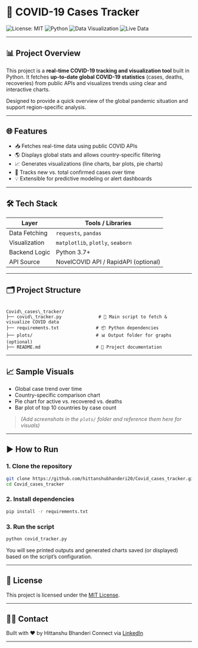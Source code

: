 # 🦠 COVID-19 Cases Tracker

![License: MIT](https://img.shields.io/badge/License-MIT-yellow.svg)
![Python](https://img.shields.io/badge/Python-3.7%2B-blue.svg)
![Data Visualization](https://img.shields.io/badge/Visualized%20With-Matplotlib%20%7C%20Plotly-orange.svg)
![Live Data](https://img.shields.io/badge/Data-Live%20from%20API-green.svg)

---

## 📊 Project Overview

This project is a **real-time COVID-19 tracking and visualization tool** built in Python. It fetches **up-to-date global COVID-19 statistics** (cases, deaths, recoveries) from public APIs and visualizes trends using clear and interactive charts.

Designed to provide a quick overview of the global pandemic situation and support region-specific analysis.

---

## 🌐 Features

- 📥 Fetches real-time data using public COVID APIs
- 🌎 Displays global stats and allows country-specific filtering
- 📈 Generates visualizations (line charts, bar plots, pie charts)
- 📅 Tracks new vs. total confirmed cases over time
- 💡 Extensible for predictive modeling or alert dashboards

---

## 🛠️ Tech Stack

| Layer         | Tools / Libraries                  |
|---------------|-------------------------------------|
| Data Fetching | `requests`, `pandas`                |
| Visualization | `matplotlib`, `plotly`, `seaborn`   |
| Backend Logic | Python 3.7+                         |
| API Source    | NovelCOVID API / RapidAPI (optional) |

---

## 🗂️ Project Structure

```

Covid\_cases\_tracker/
├── covid\_tracker.py              # 🔁 Main script to fetch & visualize COVID data
├── requirements.txt              # 📦 Python dependencies
├── plots/                        # 📊 Output folder for graphs (optional)
├── README.md                     # 📘 Project documentation

````

---

## 📈 Sample Visuals

- Global case trend over time
- Country-specific comparison chart
- Pie chart for active vs. recovered vs. deaths
- Bar plot of top 10 countries by case count

> *(Add screenshots in the `plots/` folder and reference them here for visuals)*

---

## ▶️ How to Run

### 1. Clone the repository
```bash
git clone https://github.com/hittanshubhanderi20/Covid_cases_tracker.git
cd Covid_cases_tracker
````

### 2. Install dependencies

```bash
pip install -r requirements.txt
```

### 3. Run the script

```bash
python covid_tracker.py
```

You will see printed outputs and generated charts saved (or displayed) based on the script’s configuration.

---

## 📄 License

This project is licensed under the [MIT License](LICENSE).

---

## 🙋‍♂️ Contact

Built with ❤️ by Hittanshu Bhanderi
Connect via [LinkedIn](https://www.linkedin.com/in/hittanshubhanderi/)

---
